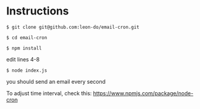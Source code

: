 <h1> Instructions </h1>

`$ git clone git@github.com:leon-do/email-cron.git`

`$ cd email-cron`

`$ npm install`

edit lines 4-8

`$ node index.js`

you should send an email every second 

To adjust time interval, check this: https://www.npmjs.com/package/node-cron
